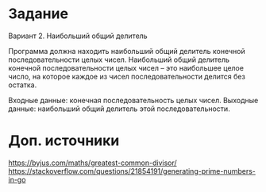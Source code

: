 # Задание
Вариант 2. Наибольший общий делитель

Программа должна находить наибольший общий делитель
конечной последовательности целых чисел. Наибольший общий
делитель конечной последовательности целых чисел – это наибольшее
целое число, на которое каждое из чисел последовательности делится
без остатка.

Входные данные: конечная последовательность целых чисел.
Выходные данные: наибольший общий делитель этой последовательности.

# Доп. источники
https://byjus.com/maths/greatest-common-divisor/
https://stackoverflow.com/questions/21854191/generating-prime-numbers-in-go
